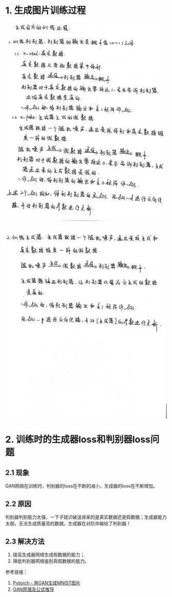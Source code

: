 # 1. 生成图片训练过程

![1.训练判别器](images/1.训练判别器.jpg)

![2.训练生成器](images/2.训练生成器.jpg)

# 2. 训练时的生成器loss和判别器loss问题

## 2.1 现象

GAN网络在训练时，判别器的loss在不断的减小，生成器的loss在不断增加。

## 2.2 原因

判别器判别能力太强，一下子就识破送进来的是真实数据还是假数据；生成器能力太弱，无法生成质量高的数据。生成器在对抗中输给了判别器！

## 2.3 解决方法

1. 提高生成器网络生成假数据的能力；
2. 降低判别器网络鉴别真假数据的能力。

参考链接：

1. [Pytorch - 用GAN生成MNIST图片](https://blog.csdn.net/weixin_41278720/article/details/80861284)
2. [GAN原理及公式推导](https://www.cnblogs.com/jins-note/p/10848248.html)